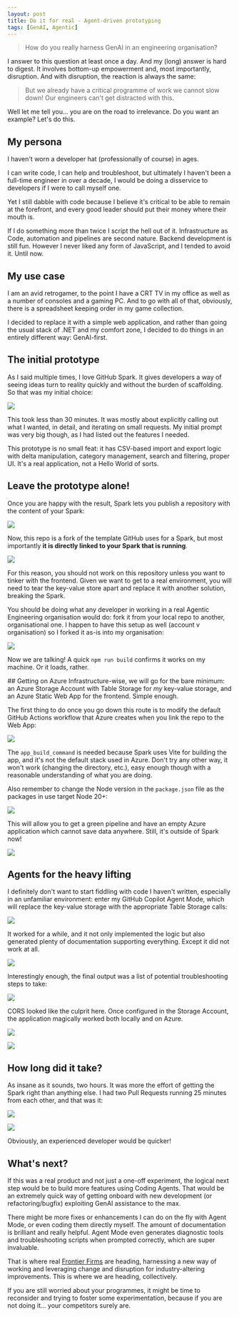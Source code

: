 ```yaml
---
layout: post
title: Do it for real - Agent-driven prototyping
tags: [GenAI, Agentic]
---
```

> How do you really harness GenAI in an engineering organisation?

I answer to this question at least once a day. And my (long) answer is hard to digest. It involves bottom-up empowerment and, most importantly, disruption. And with disruption, the reaction is always the same:

> But we already have a critical programme of work we cannot slow down! Our engineers can't get distracted with this.

Well let me tell you... you are on the road to irrelevance. Do you want an example? Let's do this.

## My persona
I haven't worn a developer hat (professionally of course) in ages. 

I can write code, I can help and troubleshoot, but ultimately I haven't been a full-time engineer in over a decade, I would be doing a disservice to developers if I were to call myself one.

Yet I still dabble with code because I believe it's critical to be able to remain at the forefront, and every good leader should put their money where their mouth is.

If I do something more than twice I script the hell out of it. Infrastructure as Code, automation and pipelines are second nature. Backend development is still fun. However I never liked any form of JavaScript, and I tended to avoid it. Until now.

## My use case
I am an avid retrogamer, to the point I have a CRT TV in my office as well as a number of consoles and a gaming PC. And to go with all of that, obviously, there is a spreadsheet keeping order in my game collection.

I decided to replace it with a simple web application, and rather than going the usual stack of .NET and my comfort zone, I decided to do things in an entirely different way: GenAI-first.

## The initial prototype
As I said multiple times, I love GitHub Spark. It gives developers a way of seeing ideas turn to reality quickly and without the burden of scaffolding. So that was my initial choice:

![](/images/posts/2025-10-23-21-08-00.png)

This took less than 30 minutes. It was mostly about explicitly calling out what I wanted, in detail, and iterating on small requests. My initial prompt was very big though, as I had listed out the features I needed.

This prototype is no small feat: it has CSV-based import and export logic with delta manipulation, category management, search and filtering, proper UI. It's a real application, not a Hello World of sorts.

## Leave the prototype alone!
Once you are happy with the result, Spark lets you publish a repository with the content of your Spark:

![](/images/posts/2025-10-23-21-11-50.png)

Now, this repo is a fork of the template GitHub uses for a Spark, but most importantly **it is directly linked to your Spark that is running**. 

![](/images/posts/2025-10-23-21-13-22.png)

For this reason, you should not work on this repository unless you want to tinker with the frontend. Given we want to get to a real environment, you will need to tear the key-value store apart and replace it with another solution, breaking the Spark. 

You should be doing what any developer in working in a real Agentic Engineering organisation would do: fork it from your local repo to another, organisational one. I happen to have this setup as well (account v organisation) so I forked it as-is into my organisation:

![](/images/posts/2025-10-23-21-18-47.png)

Now we are talking! A quick `npm run build` confirms it works on my machine. Or it loads, rather.

## Getting on Azure
Infrastructure-wise, we will go for the bare minimum: an Azure Storage Account with Table Storage for _my_ key-value storage, and an Azure Static Web App for the frontend. Simple enough.

The first thing to do once you go down this route is to modify the default GitHub Actions workflow that Azure creates when you link the repo to the Web App:

![](/images/posts/2025-10-23-21-24-40.png)

The `app_build_command` is needed because Spark uses Vite for building the app, and it's not the default stack used in Azure. Don't try any other way, it won't work (changing the directory, etc.), easy enough though with a reasonable understanding of what you are doing.

Also remember to change the Node version in the `package.json` file as the packages in use target Node 20+:

![](/images/posts/2025-10-23-21-26-33.png)

This will allow you to get a green pipeline and have an empty Azure application which cannot save data anywhere. Still, it's outside of Spark now!

![](/images/posts/2025-10-23-21-29-12.png)

## Agents for the heavy lifting
I definitely don't want to start fiddling with code I haven't written, especially in an unfamiliar environment: enter my GitHub Copilot Agent Mode, which will replace the key-value storage with the appropriate Table Storage calls:

![](/images/posts/2025-10-23-21-37-24.png)

It worked for a while, and it not only implemented the logic but also generated plenty of documentation supporting everything. Except it did not work at all. 

![](/images/posts/2025-10-23-21-39-17.png)

Interestingly enough, the final output was a list of potential troubleshooting steps to take:

![](/images/posts/2025-10-23-21-40-46.png)

CORS looked like the culprit here. Once configured in the Storage Account, the application magically worked both locally and on Azure.

![](/images/posts/2025-10-23-21-42-50.png)

![](/images/posts/2025-10-23-21-43-17.png)

## How long did it take?
As insane as it sounds, two hours. It was more the effort of getting the Spark right than anything else.
I had two Pull Requests running 25 minutes from each other, and that was it:

![](/images/posts/2025-10-23-21-47-42.png)

![](/images/posts/2025-10-23-21-47-11.png)

Obviously, an experienced developer would be quicker!

## What's next?
If this was a real product and not just a one-off experiment, the logical next step would be to build more features using Coding Agents. That would be an extremely quick way of getting onboard with new development (or refactoring/bugfix) exploiting GenAI assistance to the max. 

There might be more fixes or enhancements I can do on the fly with Agent Mode, or even coding them directly myself. The amount of documentation is brilliant and really helpful. Agent Mode even generates diagnostic tools and troubleshooting scripts when prompted correctly, which are super invaluable.

That is where real [Frontier Firms](https://www.microsoft.com/en-us/worklab/work-trend-index/2025-the-year-the-frontier-firm-is-born) are heading, harnessing a new way of working and leveraging change and disruption for industry-altering improvements. This is where we are heading, collectively. 

If you are still worried about your programmes, it might be time to reconsider and trying to foster some experimentation, because if you are not doing it... your competitors surely are.
